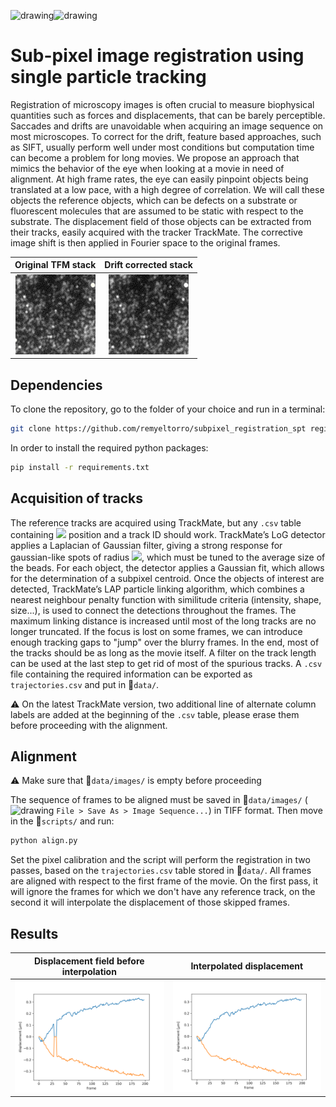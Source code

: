 <img src="https://upload.wikimedia.org/wikipedia/fr/thumb/d/d4/Aix-Marseille_Universit%C3%A9_%28Logo%29.svg/1200px-Aix-Marseille_Universit%C3%A9_%28Logo%29.svg.png" alt="drawing" width="150"/><img src="https://upload.wikimedia.org/wikipedia/commons/thumb/c/cd/Inserm.svg/1280px-Inserm.svg.png" alt="drawing" width="150"/>


# Sub-pixel image registration using single particle tracking

Registration  of  microscopy  images  is  often  crucial to measure biophysical quantities such as forces and displacements, that can be barely perceptible. Saccades and drifts are unavoidable when acquiring an image sequence on most microscopes.  To correct for the drift, feature based approaches, such as SIFT, usually perform well under most conditions but computation time can become a problem for long movies.  We propose an approach that mimics the behavior of the eye when looking at a movie in need of  alignment. At  high  frame  rates,  the  eye  can  easily pinpoint objects being translated at a low pace, with a high degree of correlation.  We will call these objects the reference  objects,  which  can  be  defects  on  a  substrate or  fluorescent  molecules  that  are  assumed  to  be  static with respect to the substrate.  The displacement field of those objects can be extracted from their tracks, easily acquired with the tracker TrackMate.  The corrective image shift is then applied in Fourier space to the original frames.

<div align="center">
  
Original TFM stack             |  Drift corrected stack
:-------------------------:|:-------------------------:
![](_figures/drift.gif)  |  ![](_figures/drift_corrected.gif)
  
</div>

## Dependencies

To clone the repository, go to the folder of your choice and run in a terminal:

```bash
git clone https://github.com/remyeltorro/subpixel_registration_spt registration
```

In order to install the required python packages:

```bash
pip install -r requirements.txt
```

## Acquisition of tracks

The reference tracks are acquired using TrackMate, but any `.csv` table containing <img src="https://render.githubusercontent.com/render/math?math=x, \ y, \ t"> position and a track ID should work. TrackMate’s LoG detector applies a Laplacian of Gaussian filter, giving a strong response for gaussian-like spots of radius <img src="https://render.githubusercontent.com/render/math?math=\sqrt{2 \sigma}">, which must be tuned to the average size of the beads.  For each object, the detector applies a Gaussian fit, which allows for the determination of a subpixel centroid. Once the objects of interest are detected, TrackMate’s LAP particle linking algorithm, which combines a nearest  neighbour  penalty  function  with  similitude  criteria (intensity, shape, size...), is used to connect the detections throughout the frames. The maximum linking distance is increased until most of the long tracks are no longer truncated. If the focus is lost on some frames, we can introduce enough tracking gaps to "jump" over the blurry frames. In the end, most of the tracks should be as long as the movie itself. A filter on the track length can be used at the last step to get rid of most of the spurious tracks. A `.csv` file containing the required information can be exported as `trajectories.csv` and put in 📁`data/`. 

⚠ On the latest TrackMate version, two additional line of alternate column labels are added at the beginning of the `.csv` table, please erase them before proceeding with the alignment.

## Alignment

⚠ Make sure that 📁`data/images/` is empty before proceeding

The sequence of frames to be aligned must be saved in 📁`data/images/` (<img src="https://upload.wikimedia.org/wikipedia/commons/thumb/5/55/FIJI_%28software%29_Logo.svg/1200px-FIJI_%28software%29_Logo.svg.png" alt="drawing" width="15"/> `File > Save As > Image Sequence...`) in TIFF format. Then move in the 📁`scripts/` and run:

```bash
python align.py
```

Set the pixel calibration and the script will perform the registration in two passes, based on the `trajectories.csv` table stored in 📁`data/`. All frames are aligned with respect to the first frame of the movie. On the first pass, it will ignore the frames for which we don't have any reference track, on the second it will interpolate the displacement of those skipped frames.

## Results

<div align="center">
  
Displacement field before interpolation             |  Interpolated displacement
:-------------------------:|:-------------------------:
![](output/displacement_profile.png)  |  ![](output/displacement_profile_corrected.png)
  
</div>
